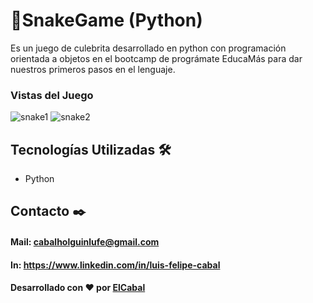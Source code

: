 # 🐍SnakeGame (Python)

Es un juego de culebrita desarrollado en python con programación orientada a objetos en el bootcamp de prográmate EducaMás para dar nuestros primeros pasos en el lenguaje.

### Vistas del Juego
![snake1](https://user-images.githubusercontent.com/91229815/165835379-2eb08972-ebbb-4398-9886-18b10e5eec0b.png)
![snake2](https://user-images.githubusercontent.com/91229815/165835430-11be8862-b069-48c2-be2c-1fb8f6aa4e17.png)



## Tecnologías Utilizadas 🛠️
* Python 

## Contacto ✒️

#### Mail: cabalholguinlufe@gmail.com 
#### In: https://www.linkedin.com/in/luis-felipe-cabal


#### Desarrollado con ❤️ por [ElCabal](https://github.com/ElCabal)
